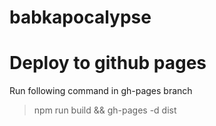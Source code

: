 # babkapocalypse

# Deploy to github pages
Run following command in gh-pages branch
> npm run build && gh-pages -d dist
